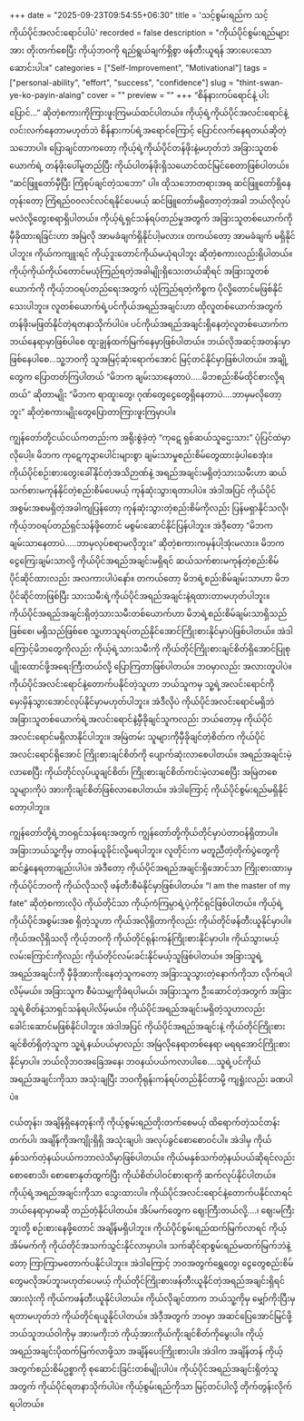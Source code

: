 +++
date = "2025-09-23T09:54:55+06:30"
title = 'သင့်စွမ်းရည်က သင့်ကိုယ်ပိုင်အလင်းရောင်ပါပဲ'
recorded = false
description = "ကိုယ်ပိုင်စွမ်းရည်များအား တိုးတက်စေပြီး ကိုယ့်ဘဝကို ရည်ရွယ်ချက်ရှိစွာ ဖန်တီးယူရန် အားပေးသော ဆောင်းပါး။"
categories = ["Self-Improvement", "Motivational"]
tags = ["personal-ability", "effort", "success", "confidence"]
slug = "thint-swan-ye-ko-payin-alaing"
cover = ""
preview = ""
+++
“စိန်နားကပ်ရောင်နဲ့ ပါးပြောင်…” ဆိုတဲ့စကားကိုကြားဖူးကြမယ်ထင်ပါတယ်။ ကိုယ့်ရဲ့ကိုယ်ပိုင်အလင်းရောင်နဲ့ လင်းလက်နေတာမဟုတ်ဘဲ စိန်နားကပ်ရဲ့အရောင်ကြောင့် ပြောင်လက်နေရတယ်ဆိုတဲ့သဘောပါ။ ပြောချင်တာကတော့ ကိုယ့်ရဲ့ကိုယ်ပိုင်တန်ဖိုးနဲ့မဟုတ်ဘဲ အခြားသူတစ်ယောက်ရဲ့ တန်ဖိုးပေါ်မူတည်ပြီး ကိုယ်ပါတန်ဖိုးရှိသယောင်ထင်မြင်စေတာဖြစ်ပါတယ်။ “ဆင်ဖြူတော်မှီပြီး ကြံစုပ်ချင်တဲ့သဘော” ပါ။ ထိုသဘောတရားအရ ဆင်ဖြူတော်ရှိနေတုန်းတော့ ကြံရည်၀၀လင်လင်ရနိုင်ပေမယ့် ဆင်ဖြူတော်မရှိတော့တဲ့အခါ ဘယ်လိုလုပ်မလဲလို့တွေးစရာရှိပါတယ်။
ကိုယ့်ရဲ့ရှင်သန်ရပ်တည်မှုအတွက် အခြားသူတစ်ယောက်ကို မှီခိုထားရခြင်းဟာ အမြဲလို အာမခံချက်ရှိနိုင်ပါ့မလား။ တကယ်တော့ အာမခံချက် မရှိနိုင်ပါဘူး။ ကိုယ်ကကျူးရင် ကိုယ့်ဒူးတောင်ကိုယ်မယုံရပါဘူး ဆိုတဲ့စကားလည်းရှိပါတယ်။ ကိုယ့်ကိုယ်ကိုယ်တောင်မယုံကြည်ရတဲ့အခါမျိုးရှိသေးတယ်ဆိုရင် အခြားသူတစ်ယောက်ကို ကိုယ့်ဘဝရပ်တည်ရေးအတွက် ယုံကြည်ရတဲ့ကိစ္စက ပိုလို့တောင်မဖြစ်နိုင်သေးပါဘူး။ လူတစ်ယောက်ရဲ့ပင်ကိုယ်အရည်အချင်းဟာ ထိုလူတစ်ယောက်အတွက် တန်ဖိုးမဖြတ်နိုင်တဲ့ရတနာသိုက်ပါပဲ။ ပင်ကိုယ်အရည်အချင်းရှိနေတဲ့လူတစ်ယောက်က ဘယ်နေရာမှာဖြစ်ပါစေ ထူးချွန်ထက်မြက်နေမှာဖြစ်ပါတယ်။ ဘယ်လိုအဆင့်အတန်းမှာဖြစ်နေပါစေ…သူ့ဘဝကို သူအမြင့်ဆုံးရောက်အောင် မြင့်တင်နိုင်မှာဖြစ်ပါတယ်။
အချို့တွေက ပြောတတ်ကြပါတယ် “မိဘက ချမ်းသာနေတာပဲ…..မိဘစည်းစိမ်ထိုင်စားလို့ရတယ်” ဆိုတာမျိုး “မိဘက ရာထူးတွေ၊ ဂုဏ်တွေငွေတွေရှိနေတာပဲ….ဘာမှမလိုတော့ဘူး” ဆိုတဲ့စကားမျိုးတွေပြောတာကြားဖူးကြမှာပါ။

ကျွန်တော်တို့ငယ်ငယ်ကတည်းက အရိုးစွဲခဲ့တဲ့ “ကုဋေ ရှစ်ဆယ်သူဌေးသား” ပုံပြင်ထဲမှာလိုပေါ့။ မိဘက ကုဋေကုဍာပေါင်းများစွာ ချမ်းသာမှုစည်းစိမ်တွေထားခဲ့ပါစေအုံး။ ကိုယ်ပိုင်စဉ်းစားတွေးခေါ်နိုင်တဲ့အသိဉာဏ်နဲ့ အရည်အချင်းမရှိတဲ့သားသမီးဟာ ဆယ်သက်စားမကုန်နိုင်တဲ့စည်းစိမ်ပေမယ့် ကုန်ဆုံးသွားရတာပါပဲ။ အဲဒါအပြင် ကိုယ်ပိုင်အစွမ်းအစမရှိတဲ့အခါကျပြန်တော့ ကုန်ဆုံးသွားတဲ့စည်းစိမ်ကိုလည်း ပြန်မရှာနိုင်သလို၊ ကိုယ့်ဘဝရပ်တည်ရှင်သန်ဖို့တောင် မစွမ်းဆောင်နိုင်ပြန်ပါဘူး။ အဲဒီ့တော့ “မိဘကချမ်းသာနေတာပဲ…..ဘာမှလုပ်စရာမလိုဘူး။” ဆိုတဲ့စကားကမှန်ပါ့အုံးမလား။ မိဘက ငွေကြေးချမ်းသာလို့ ကိုယ်ပိုင်အရည်အချင်းမရှိရင် ဆယ်သက်စားမကုန်တဲ့စည်းစိမ်ပိုင်ဆိုင်ထားလည်း အလကားပါပဲနော်။
တကယ်တော့ မိဘရဲ့စည်းစိမ်ချမ်းသာဟာ မိဘပိုင်ဆိုင်တာဖြစ်ပြီး သားသမီးရဲ့ကိုယ်ပိုင်အရည်အချင်းနဲ့ရထားတာမဟုတ်ပါဘူး။ ကိုယ်ပိုင်အရည်အချင်းရှိတဲ့သားသမီးတစ်ယောက်ဟာ မိဘရဲ့စည်းစိမ်ချမ်းသာရှိသည်ဖြစ်စေ၊ မရှိသည်ဖြစ်စေ သူ့ဟာသူရပ်တည်နိုင်အောင်ကြိုးစားနိုင်မှာပဲဖြစ်ပါတယ်။ အဲဒါကြောင့်မိဘတွေကိုလည်း ကိုယ့်ရဲ့သားသမီးကို ကိုယ်တိုင်ကြိုးစားချင်စိတ်ရှိအောင်ပြုစုပျိုးထောင်ဖို့အရေးကြီးတယ်လို့ ပြောကြတာဖြစ်ပါတယ်။
ဘဝမှာလည်း အလားတူပါပဲ။ ကိုယ်ပိုင်အလင်းရောင်နဲ့တောက်ပနိုင်တဲ့သူဟာ ဘယ်သူကမှ သူ့ရဲ့အလင်းရောင်ကို မှေးမှိန်သွားအောင်လုပ်နိုင်မှာမဟုတ်ပါဘူး။ အဲဒီလိုပဲ ကိုယ်ပိုင်အလင်းရောင်မရှိဘဲ အခြားသူတစ်ယောက်ရဲ့အလင်းရောင်နဲ့မှီခိုချင်သူကလည်း ဘယ်တော့မှ ကိုယ်ပိုင်အလင်းရောင်မရှိလာနိုင်ပါဘူး။ အမြဲတမ်း သူများကိုမှီခိုချင်တဲ့စိတ်က ကိုယ်ပိုင်အလင်းရောင်ရှိအောင် ကြိုးစားချင်စိတ်ကို ပျောက်ဆုံးလာစေပါတယ်။ အရည်အချင်းမဲ့လာစေပြီး ကိုယ်တိုင်လုပ်ယူချင်စိတ်၊ ကြိုးစားချင်စိတ်ကင်းမဲ့လာစေပြီး အမြဲတစေ သူများကိုပဲ အားကိုးချင်စိတ်ဖြစ်လာစေပါတယ်။ အဲဒါကြောင့် ကိုယ်ပိုင်စွမ်းရည်မရှိနိုင်တော့ပါဘူး။

ကျွန်တော်တို့ရဲ့ဘဝရှင်သန်ရေးအတွက် ကျွန်တော်တို့ကိုယ်တိုင်မှာပဲတာဝန်ရှိတာပါ။ အခြားဘယ်သူ့ကိုမှ တာဝန်ယူခိုင်းလို့မရပါဘူး။ လူတိုင်းက မတူညီတဲ့တိုက်ပွဲတွေကို ဆင်နွှဲနေရတာချည်းပါပဲ။ အဲဒီတော့ ကိုယ်ပိုင်အရည်အချင်းရှိအောင်သာ ကြိုးစားထားမှ ကိုယ်ပိုင်ဘဝကို ကိုယ်လိုသလို ဖန်တီးစီမံနိုင်မှာဖြစ်ပါတယ်။ “I am the master of my fate” ဆိုတဲ့စကားလိုပဲ ကိုယ်တိုင်သာ ကိုယ့်ကံကြမ္ပာရဲ့ပဲ့ကိုင်ရှင်ဖြစ်ပါတယ်။ ကိုယ့်ရဲ့ကိုယ်ပိုင်အစွမ်းအစ ရှိတဲ့သူဟာ ကိုယ်အလိုရှိတာကိုလည်း ကိုယ်တိုင်ဖန်တီးယူနိုင်မှာပါ။ ကိုယ်အလိုရှိသလို ကိုယ့်ဘဝကို ကိုယ်တိုင်ရုန်းကန်ကြိုးစားနိုင်မှာပါ။ ကိုယ်သွားမယ့်လမ်းကြောင်းကိုလည်း ကိုယ်တိုင်လမ်းခင်းနိုင်မယ့်သူဖြစ်ပါတယ်။ အခြားသူရဲ့အရည်အချင်းကို မှီခိုအားကိုးနေတဲ့သူကတော့ အခြားသူသွားတဲ့နောက်ကိုသာ လိုက်ရပါလိမ့်မယ်။ အခြားသူက စီမံသမျှကိုခံရပါမယ်၊ အခြားသူက ဦးဆောင်တဲ့အတွက် အခြားသူရဲ့စိတ်နဲ့သာရှင်သန်ရပါလိမ့်မယ်။ ကိုယ်ပိုင်အရည်အချင်းမရှိတဲ့သူဟာလည်း ခေါင်းဆောင်မဖြစ်နိုင်ပါဘူး။
အဲဒါအပြင် ကိုယ်ပိုင်အရည်အချင်းနဲ့ ကိုယ်တိုင်ကြိုးစားချင်စိတ်ရှိတဲ့သူက သူ့ရဲ့နယ်ပယ်မှာလည်း အမြဲလိုနေရာတစ်နေရာ မရရအောင်ကြိုးစားနိုင်မှာပါ။ ဘယ်လိုဘဝအခြေအနေ၊ ဘဝနယ်ပယ်ကလာပါစေ….သူရဲ့ပင်ကိုယ်အရည်အချင်းကိုသာ အသုံးချပြီး ဘဝကိုရုန်းကန်ရပ်တည်နိုင်တာမို့ ကျရှုံးလည်း ခဏပါပဲ။

ငယ်တုန်း၊ အချိန်ရှိနေတုန်းကို ကိုယ့်စွမ်းရည်တိုးတက်စေမယ့် ထိရောက်တဲ့သင်တန်းတက်ပါ၊ အချိန်ကိုအကျိုးရှိရှိ အသုံးချပါ၊ အလုပ်ခွင်စောစောဝင်ပါ။ အဲဒါမှ ကိုယ်နှစ်သက်တဲ့နယ်ပယ်ကဘာလဲသိမှာဖြစ်ပါတယ်။ ကိုယ်မနှစ်သက်တဲ့နယ်ပယ်ဆိုရင်လည်း စောစောသိ၊ စောစောနုတ်ထွက်ပြီး ကိုယ်စိတ်ပါဝင်စားရာကို ဆက်လုပ်နိုင်ပါတယ်။ ကိုယ့်ရဲ့အရည်အချင်းကိုသာ သွေးထားပါ။ ကိုယ်ပိုင်အလင်းရောင်နဲ့တောက်ပနိုင်လာရင် ဘယ်နေရာမှာမဆို တည်တံ့နိုင်ပါတယ်။ အိပ်မက်တွေက ဈေးကြီးတယ်လို့….၊ ဈေးမကြီးဘူးတို့ စဉ်းစားနေဖို့တောင် အချိန်မရှိပါဘူး။ ကိုယ်ပိုင်စွမ်းရည်ထက်မြက်လာရင် ကိုယ့်အိမ်မက်ကို ကိုယ်တိုင်အသက်သွင်းနိုင်လာမှာပါ။ သက်ဆိုင်ရာစွမ်းရည်မထက်မြက်ဘဲနဲ့တော့ ကြာကြာမတောက်ပနိုင်ပါဘူး။
အဲဒါကြောင့် ဘဝအတွက်ရွှေတွေ၊ ငွေတွေစည်းစိမ်တွေမလိုအပ်ဘူးမဟုတ်ပေမယ့် ကိုယ်တိုင်ကြိုးစားဖန်တီးယူနိုင်တဲ့အရည်အချင်းရှိရင် အားလုံးကို ကိုယ်ကဖန်တီးယူနိုင်ပါတယ်။ ကိုယ်လိုချင်တာက ဘယ်သူ့ကိုမှ မျှော်ကိုးပြီးမှ ရတာမဟုတ်ဘဲ ကိုယ်တိုင်ရယူနိုင်ပါတယ်။ အဲဒီ့အတွက် ဘဝမှာ အဆင်ပြေအောင်မြင်ဖို့ ဘယ်သူဘယ်ဝါကိုမှ အားမကိုးဘဲ ကိုယ့်အားကိုယ်ကိုးချင်စိတ်ကိုမွေးပါ။ ကိုယ့်အရည်အချင်းပိုထက်မြက်လာဖို့သာ အချိန်ပေးကြိုးစားပါ။ အဲဒါက အချိန်တန် ကိုယ့်အတွက်စည်းစိမ်ဥစ္စာကို စုဆောင်းခြင်းတစ်မျိုးပါပဲ။ ကိုယ့်ပိုင်အရည်အချင်းရှိတဲ့သူအတွက် ကိုယ်ပိုင်ရတနာသိုက်ပါပဲ။ ကိုယ့်စွမ်းရည်ကိုသာ မြင့်တင်ပါလို့ တိုက်တွန်းလိုက်ရပါတယ်။ 